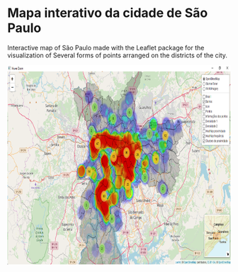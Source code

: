 # Mapa interativo da cidade de São Paulo

Interactive map of São Paulo made with the Leaflet package for the visualization of Several forms of points arranged on the districts of the city.

<img align="center" width="800" height="450" src="https://github.com/WOLFurriell/interactive_map_SP/blob/master/map_ex1.png">

